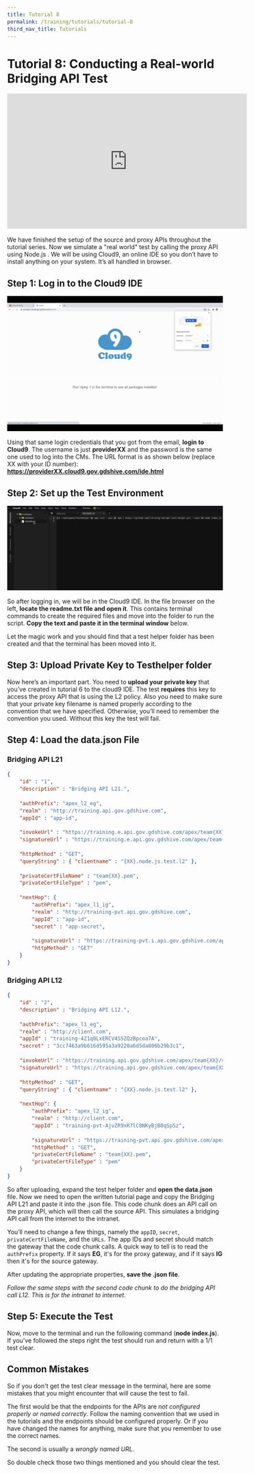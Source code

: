 ```yaml
---
title: Tutorial 8
permalink: /training/tutorials/tutorial-8
third_nav_title: Tutorials
---
```


# Tutorial 8: Conducting a Real-world Bridging API Test

<div class="youtube">
  
<iframe width="560" height="315" src="https://www.youtube.com/embed/fd7qYzfe8lUi" frameborder="0" allow="accelerometer; autoplay; clipboard-write; encrypted-media; gyroscope; picture-in-picture" allowfullscreen></iframe>
  
</div>

We have finished the setup of the source and proxy APIs throughout the tutorial series. Now we simulate a "real world" test by calling the proxy API using Node.js . We will be using Cloud9, an online IDE so you don’t have to install anything on your system. It’s all handled in browser.

## Step 1: Log in to the Cloud9 IDE

![login cloud9](/images/tutorial-8/1-login-cloud9.png "On Cloud9.")

Using that same login credentials that you got from the email, **login to Cloud9**. The username is just **providerXX** and the password is the same one used to log into the CMs.
The URL format is as shown below (replace XX with your ID number):
**https://providerXX.cloud9.gov.gdshive.com/ide.html**

## Step 2: Set up the Test Environment

![readme](/images/tutorial-8/2-readme.png "Open readme.")

So after logging in, we will be in the Cloud9 IDE. In the file browser on the left, **locate the readme.txt file and open it**. This contains terminal commands to create the required files and move into the folder to run the script. **Copy the text and paste it in the terminal window** below.

Let the magic work and you should find that a test helper folder has been created and that the terminal has been moved into it.

## Step 3: Upload Private Key to Testhelper folder

Now here’s an important part. You need to **upload your private key** that you’ve created in tutorial 6 to the cloud9 IDE. The test **requires** this key to access the proxy API that is using the L2 policy. Also you need to make sure that your private key filename is named properly according to the convention that we have specified. Otherwise, you’ll need to remember the convention you used. Without this key the test will fail.

## Step 4: Load the data.json File

### Bridging API L21
```json
{
	"id" : "1",    
	"description" : "Bridging API L21.",    

	"authPrefix": "apex_l2_eg",    
	"realm" : "http://training.api.gov.gdshive.com",    
	"appId" : "app-id",    
	
	"invokeUrl" : "https://training.e.api.gov.gdshive.com/apex/team{XX}/v1/helloworld",    
	"signatureUrl" : "https://training.e.api.gov.gdshive.com/apex/team{XX}/v1/helloworld",    

	"httpMethod" : "GET",    
	"queryString" : { "clientname" : "{XX}.node.js.test.l2" },    

	"privateCertFileName" : "team{XX}.pem",    
	"privateCertFileType" : "pem",    

	"nextHop": {        
		"authPrefix": "apex_l1_ig",        
		"realm" : "http://training-pvt.api.gov.gdshive.com",        
		"appId" : "app-id",        
		"secret" : "app-secret",        

		"signatureUrl" : "https://training-pvt.i.api.gov.gdshive.com/apex/team{XX}/v1/helloworld",        
		"httpMethod" : "GET"    
	}
}
```

### Bridging API L12
```json
{
	"id" : "2",    
	"description" : "Bridging API L12.",    

	"authPrefix": "apex_l1_eg",    
	"realm" : "http://client.com",    
	"appId" : "training-4Z1q0LxERCV4S5ZQzBpcoa7A",    
	"secret" : "3cc7463a9b616d595a3a9220a6d5da806b29b3c1",
		
	"invokeUrl" : "https://training.api.gov.gdshive.com/apex/team{XX}/v1/helloworld",    
	"signatureUrl" : "https://training.api.gov.gdshive.com/apex/team{XX}/v1/helloworld",    

	"httpMethod" : "GET",    
	"queryString" : { "clientname" : "{XX}.node.js.test.l2" },    

	"nextHop": {        
		"authPrefix": "apex_l2_ig",
		"realm" : "http://client.com",
		"appId" : "training-pvt-AjvZR9xR7lC8NKyBjB0qSpSz",

		"signatureUrl" : "https://training-pvt.api.gov.gdshive.com/apex/team{XX}/v1/helloworld",        
		"httpMethod" : "GET",
		"privateCertFileName" : "team{XX}.pem",
		"privateCertFileType" : "pem"
	}
}
```

So after uploading, expand the test helper folder and **open the data.json** file. Now we need to open the written tutorial page and copy the Bridging API L21 and paste it into the .json file. This code chunk does an API call on the proxy API, which will then call the source API. This simulates a bridging API call from the internet to the intranet.

You’ll need to change a few things, namely the `appID`, `secret`, `privateCertFileName`, and the `URLs`. The app IDs and secret should match the gateway that the code chunk calls. A quick way to tell is to read the `authPrefix` property. If it says **EG**, it's for the proxy gateway, and if it says **IG** then it's for the source gateway. 

After updating the appropriate properties, **save the .json file**.

*Follow the same steps with the second code chunk to do the bridging API call L12. This is for the intranet to internet.*

## Step 5: Execute the Test

Now, move to the terminal and run the following command (**node index.js**). If you’ve followed the steps right the test should run and return with a 1/1 test clear.

## Common Mistakes

So if you don't get the test clear message in the terminal, here are some mistakes that you might encounter that will cause the test to fail.

The first would be that the endpoints for the APIs are *not configured properly or named correctly*. Follow the naming convention that we used in the tutorials and the endpoints should be configured properly. Or if you have changed the names for anything, make sure that you remember to use the correct names.

The second is usually a *wrongly named URL*.

So double check those two things mentioned and you should clear the test.

